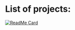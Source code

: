 # List of projects:

[![ReadMe Card](https://github-readme-stats.vercel.app/api/pin/?username=leozz37&repo=go-k8s-gcp-terraform)](https://github.com/leozz37/go-k8s-gcp-terraform)
